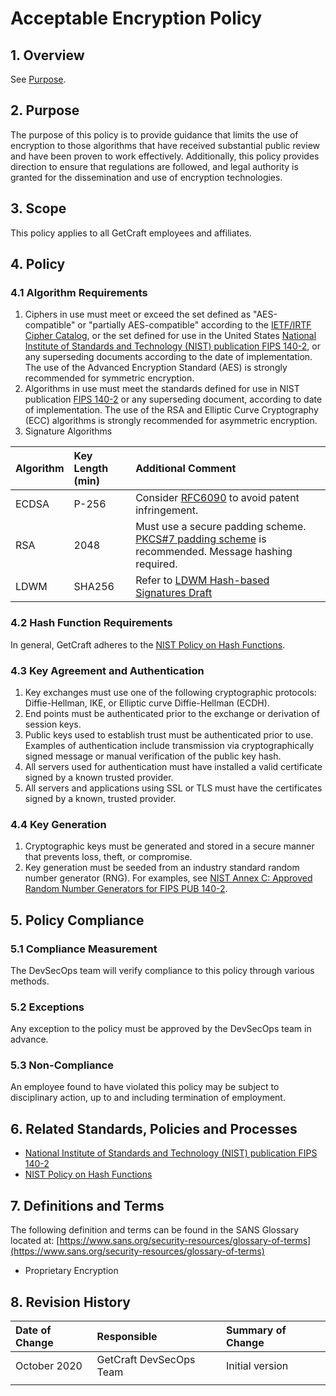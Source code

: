 # Acceptable Encryption Policy

## 1. Overview

See [Purpose](acceptable-encryption-policy.md#2-purpose).

## 2. Purpose

The purpose of this policy is to provide guidance that limits the use of encryption to those algorithms that have received substantial public review and have been proven to work effectively. Additionally, this policy provides direction to ensure that regulations are followed, and legal authority is granted for the dissemination and use of encryption technologies.

## 3. Scope

This policy applies to all GetCraft employees and affiliates.

## 4. Policy

### **4.1 Algorithm Requirements**

1. Ciphers in use must meet or exceed the set defined as "AES-compatible" or "partially AES-compatible" according to the [IETF/IRTF Cipher Catalog](http://tools.ietf.org/html/draft-irtf-cfrg-cipher-catalog-01#section-3.1), or the set defined for use in the United States [National Institute of Standards and Technology \(NIST\) publication FIPS 140-2](http://csrc.nist.gov/groups/STM/cmvp/documents/140-1/1401val2010.htm), or any superseding documents according to the date of implementation. The use of the Advanced Encryption Standard \(AES\) is strongly recommended for symmetric encryption.
2. Algorithms in use must meet the standards defined for use in NIST publication [FIPS 140-2](http://csrc.nist.gov/groups/STM/cmvp/documents/140-1/1401val2010.htm) or any superseding document, according to date of implementation. The use of the RSA and Elliptic Curve Cryptography \(ECC\) algorithms is strongly recommended for asymmetric encryption.
3. Signature Algorithms

| **Algorithm** | **Key Length \(min\)** | **Additional Comment** |
| :--- | :--- | :--- |
| ECDSA | P-256 | Consider [RFC6090](https://tools.ietf.org/html/rfc6090) to avoid patent infringement. |
| RSA | 2048 | Must use a secure padding scheme. [PKCS\#7 padding scheme](http://tools.ietf.org/html/rfc3852#section-6.3) is recommended. Message hashing required. |
| LDWM | SHA256 | Refer to [LDWM Hash-based Signatures Draft](http://tools.ietf.org/html/draft-mcgrew-hash-sigs-00) |

### 4.2 Hash Function Requirements

In general, GetCraft adheres to the [NIST Policy on Hash Functions](http://csrc.nist.gov/groups/ST/hash/policy.html).

### 4.3 Key Agreement and Authentication

1. Key exchanges must use one of the following cryptographic protocols: Diffie-Hellman, IKE, or Elliptic curve Diffie-Hellman \(ECDH\).
2. End points must be authenticated prior to the exchange or derivation of session keys.
3. Public keys used to establish trust must be authenticated prior to use. Examples of authentication include transmission via cryptographically signed message or manual verification of the public key hash.
4. All servers used for authentication must have installed a valid certificate signed by a known trusted provider.
5. All servers and applications using SSL or TLS must have the certificates signed by a known, trusted provider.

### 4.4 Key Generation

1. Cryptographic keys must be generated and stored in a secure manner that prevents loss, theft, or compromise.
2. Key generation must be seeded from an industry standard random number generator \(RNG\). For examples, see [NIST Annex C: Approved Random Number Generators for FIPS PUB 140-2](http://csrc.nist.gov/publications/fips/fips140-2/fips1402annexc.pdf).

## 5. Policy Compliance

### 5.1 Compliance Measurement

The DevSecOps team will verify compliance to this policy through various methods.

### 5.2 Exceptions

Any exception to the policy must be approved by the DevSecOps team in advance.

### 5.3 Non-Compliance

An employee found to have violated this policy may be subject to disciplinary action, up to and including termination of employment.

## 6. Related Standards, Policies and Processes

* [National Institute of Standards and Technology \(NIST\) publication FIPS 140-2](http://csrc.nist.gov/groups/STM/cmvp/documents/140-1/1401val2010.htm)
* [NIST Policy on Hash Functions](http://csrc.nist.gov/groups/ST/hash/policy.html)

## 7. Definitions and Terms

The following definition and terms can be found in the SANS Glossary located at: [https://www.sans.org/security-resources/glossary-of-terms](https://www.sans.org/security-resources/glossary-of-terms)

* Proprietary Encryption

## 8. Revision History

| **Date of Change** | **Responsible** | **Summary of Change** |
| :--- | :--- | :--- |
| October 2020 | GetCraft DevSecOps Team | Initial version |
|  |  |  |

